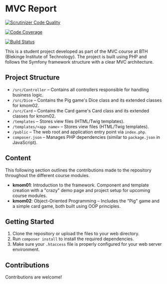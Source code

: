 # MVC Report

[![Scrutinizer Code Quality](https://scrutinizer-ci.com/g/hihassan1998/mvc-report/badges/quality-score.png?b=main)](https://scrutinizer-ci.com/g/hihassan1998/mvc-report/?branch=main)

[![Code Coverage](https://scrutinizer-ci.com/g/hihassan1998/mvc-report/badges/coverage.png?b=main)](https://scrutinizer-ci.com/g/hihassan1998/mvc-report/?branch=main)

[![Build Status](https://scrutinizer-ci.com/g/hihassan1998/mvc-report/badges/build.png?b=main)](https://scrutinizer-ci.com/g/hihassan1998/mvc-report/build-status/main)

This is a student project developed as part of the MVC course at BTH (Blekinge Institute of Technology). The project is built using PHP and follows the Symfony framework structure with a clear MVC architecture.

## Project Structure

- `/src/Controller` – Contains all controllers responsible for handling business logic.
- `/src/Dice` – Contains the Pig game's Dice class and its extended classes for kmom02.
- `/src/Card` – Contains the Card game's Card class and its extended classes for kmom02.
- `/templates` – Stores view files (HTML/Twig templates).
- `/templates/<app name>` – Stores view files (HTML/Twig templates).
- `/public` – The web root and application entry point via `index.php`.
- `composer.json` – Manages PHP dependencies (similar to `package.json` in JavaScript).

## Content
This following section outlines the contributions made to the repository throughout the different course modules.

- **kmom01**: Introduction to the framework. Component and template creation with a "crazy" demo page and project setup for upcoming course modules.
- **kmom02**: Object-Oriented Programming – Includes the "Pig" game and a simple card game, both built using OOP principles.

## Getting Started

1. Clone the repository or upload the files to your web directory.
2. Run `composer install` to install the required dependencies.
3. Make sure your `.htaccess` file is properly configured for your web server environment.


## Contributions

Contributions are welcome! 